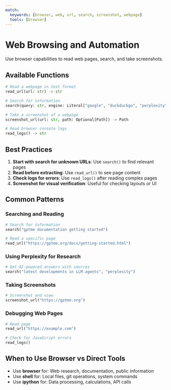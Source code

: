 ```yaml
---
match:
  keywords: [browser, web, url, search, screenshot, webpage]
  tools: [browser]
---
```


# Web Browsing and Automation

Use browser capabilities to read web pages, search, and take screenshots.

## Available Functions

```python
# Read a webpage in text format
read_url(url: str) -> str

# Search for information
search(query: str, engine: Literal["google", "duckduckgo", "perplexity"]) -> str

# Take a screenshot of a webpage
screenshot_url(url: str, path: Optional[Path]) -> Path

# Read browser console logs
read_logs() -> str
```

## Best Practices

1. **Start with search for unknown URLs**: Use `search()` to find relevant pages
2. **Read before extracting**: Use `read_url()` to see page content
3. **Check logs for errors**: Use `read_logs()` after reading complex pages
4. **Screenshot for visual verification**: Useful for checking layouts or UI

## Common Patterns

### Searching and Reading
```python
# Search for information
search("gptme documentation getting started")

# Read a specific page
read_url("https://gptme.org/docs/getting-started.html")
```

### Using Perplexity for Research
```python
# Get AI-powered answers with sources
search("latest developments in LLM agents", "perplexity")
```

### Taking Screenshots
```python
# Screenshot and view
screenshot_url("https://gptme.org")
```

### Debugging Web Pages
```python
# Read page
read_url("https://example.com")

# Check for JavaScript errors
read_logs()
```

## When to Use Browser vs Direct Tools

- Use **browser** for: Web research, documentation, public information
- Use **shell** for: Local files, git operations, system commands
- Use **ipython** for: Data processing, calculations, API calls
